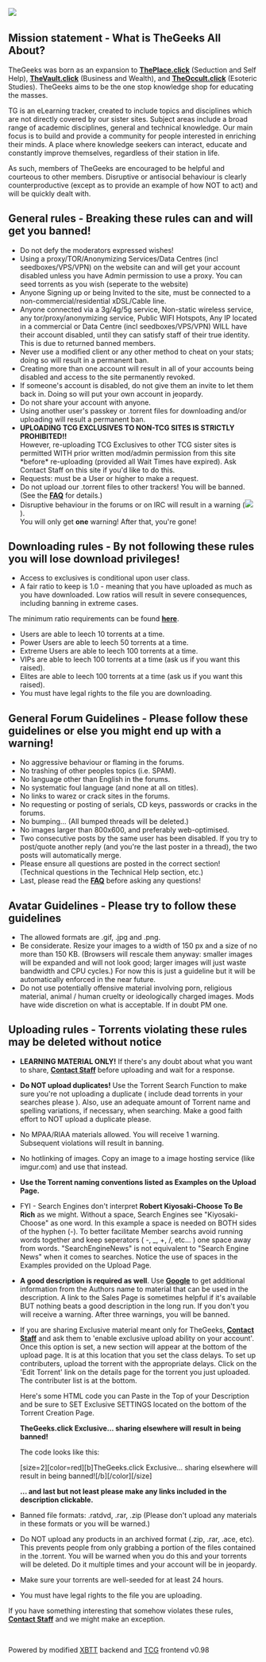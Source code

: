 ![](https://thegeeks.click/pic/large/logo.circuit.jpg)   

Mission statement - What is TheGeeks All About?
-----------------------------------------------

TheGeeks was born as an expansion to [**ThePlace.click**](https://theplace.click/main.php) (Seduction and Self Help), [**TheVault.click**](https://thevault.click/main.php) (Business and Wealth), and [**TheOccult.click**](https://theoccult.click/main.php) (Esoteric Studies). TheGeeks aims to be the one stop knowledge shop for educating the masses.  
  
TG is an eLearning tracker, created to include topics and disciplines which are not directly covered by our sister sites. Subject areas include a broad range of academic disciplines, general and technical knowledge. Our main focus is to build and provide a community for people interested in enriching their minds. A place where knowledge seekers can interact, educate and constantly improve themselves, regardless of their station in life.  
  
As such, members of TheGeeks are encouraged to be helpful and courteous to other members. Disruptive or antisocial behaviour is clearly counterproductive (except as to provide an example of how NOT to act) and will be quickly dealt with.

General rules - Breaking these rules can and will get you banned!
-----------------------------------------------------------------

* Do not defy the moderators expressed wishes!
* Using a proxy/TOR/Anonymizing Services/Data Centres (incl seedboxes/VPS/VPN) on the website can and will get your account disabled unless you have Admin permission to use a proxy. You can seed torrents as you wish (seperate to the website)
* Anyone Signing up or being Invited to the site, must be connected to a non-commercial/residential xDSL/Cable line.
* Anyone connected via a 3g/4g/5g service, Non-static wireless service, any tor/proxy/anonymizing service, Public WIFI Hotspots, Any IP located in a commercial or Data Centre (incl seedboxes/VPS/VPN) WILL have their account disabled, until they can satisfy staff of their true identity. This is due to returned banned members.
* Never use a modified client or any other method to cheat on your stats; doing so will result in a permanent ban.
* Creating more than one account will result in all of your accounts being disabled and access to the site permanently revoked.
* If someone's account is disabled, do not give them an invite to let them back in. Doing so will put your own account in jeopardy.
* Do not share your account with anyone.
* Using another user's passkey or .torrent files for downloading and/or uploading will result a permanent ban.
* **UPLOADING TCG EXCLUSIVES TO NON-TCG SITES IS STRICTLY PROHIBITED!!**  
    However, re-uploading TCG Exclusives to other TCG sister sites is permitted WITH prior written mod/admin permission from this site \*before\* re-uploading (provided all Wait Times have expired). Ask Contact Staff on this site if you'd like to do this.
* Requests: must be a User or higher to make a request.
* Do not upload our .torrent files to other trackers! You will be banned. (See the [**FAQ**](https://thegeeks.click/faq.php#up3) for details.)
* Disruptive behaviour in the forums or on IRC will result in a warning (![](pic/warned.gif) ).  
    You will only get **one** warning! After that, you're gone!

Downloading rules - By not following these rules you will lose download privileges!
-----------------------------------------------------------------------------------

* Access to exclusives is conditional upon user class.
* A fair ratio to keep is 1.0 - meaning that you have uploaded as much as you have downloaded. Low ratios will result in severe consequences, including banning in extreme cases.
  
The minimum ratio requirements can be found [**here**](https://thegeeks.click/ratio.php).  
  
* Users are able to leech 10 torrents at a time.
* Power Users are able to leech 50 torrents at a time.
* Extreme Users are able to leech 100 torrents at a time.
* VIPs are able to leech 100 torrents at a time (ask us if you want this raised).
* Elites are able to leech 100 torrents at a time (ask us if you want this raised).
* You must have legal rights to the file you are downloading.

General Forum Guidelines - Please follow these guidelines or else you might end up with a warning!
--------------------------------------------------------------------------------------------------

* No aggressive behaviour or flaming in the forums.
* No trashing of other peoples topics (i.e. SPAM).
* No language other than English in the forums.
* No systematic foul language (and none at all on titles).
* No links to warez or crack sites in the forums.
* No requesting or posting of serials, CD keys, passwords or cracks in the forums.
* No bumping... (All bumped threads will be deleted.)
* No images larger than 800x600, and preferably web-optimised.
* Two consecutive posts by the same user has been disabled. If you try to post/quote another reply (and you're the last poster in a thread), the two posts will automatically merge.
* Please ensure all questions are posted in the correct section!  
    (Technical questions in the Technical Help section, etc.)
* Last, please read the [**FAQ**](https://thegeeks.click/faq.php) before asking any questions!

Avatar Guidelines - Please try to follow these guidelines
---------------------------------------------------------

* The allowed formats are .gif, .jpg and .png.
* Be considerate. Resize your images to a width of 150 px and a size of no more than 150 KB. (Browsers will rescale them anyway: smaller images will be expanded and will not look good; larger images will just waste bandwidth and CPU cycles.) For now this is just a guideline but it will be automatically enforced in the near future.
* Do not use potentially offensive material involving porn, religious material, animal / human cruelty or ideologically charged images. Mods have wide discretion on what is acceptable. If in doubt PM one.

Uploading rules - Torrents violating these rules may be deleted without notice
------------------------------------------------------------------------------

* **LEARNING MATERIAL ONLY!** If there's any doubt about what you want to share, [**Contact Staff**](https://thegeeks.click/contactstaff.php) before uploading and wait for a response.
* **Do NOT upload duplicates!** Use the Torrent Search Function to make sure you're not uploading a duplicate ( include dead torrents in your searches please ). Also, use an adequate amount of Torrent name and spelling variations, if necessary, when searching. Make a good faith effort to NOT upload a duplicate please.
* No MPAA/RIAA materials allowed. You will receive 1 warning. Subsequent violations will result in banning.
* No hotlinking of images. Copy an image to a image hosting service (like imgur.com) and use that instead.
* **Use the Torrent naming conventions listed as Examples on the Upload Page.**
* FYI - Search Engines don't interpret **Robert Kiyosaki-Choose To Be Rich** as we might. Without a space, Search Engines see "Kiyosaki-Choose" as one word. In this example a space is needed on BOTH sides of the hyphen (-). To better facilitate Member searchs avoid running words together and keep seperators ( -, \_, +, /, etc... ) one space away from words. "SearchEngineNews" is not equivalent to "Search Engine News" when it comes to searches. Notice the use of spaces in the Examples provided on the Upload Page.
* **A good description is required as well**. Use [**Google**](https://thegeeks.click/redir.php?url=http://www.google.com) to get additional information from the Authors name to material that can be used in the description. A link to the Sales Page is sometimes helpful if it's available BUT nothing beats a good description in the long run. If you don't you will receive a warning. After three warnings, you will be banned.
* If you are sharing Exclusive material meant only for TheGeeks, [**Contact Staff**](https://thegeeks.click/contactstaff.php) and ask them to 'enable exclusive upload ability on your account'. Once this option is set, a new section will appear at the bottom of the upload page. It is at this location that you set the class delays. To set up contributers, upload the torrent with the appropriate delays. Click on the 'Edit Torrent' link on the details page for the torrent you just uploaded. The contributer list is at the bottom.  
      
    Here's some HTML code you can Paste in the Top of your Description and be sure to SET Exclusive SETTINGS located on the bottom of the Torrent Creation Page.  
      
    **TheGeeks.click Exclusive... sharing elsewhere will result in being banned!**  
      
    The code looks like this:  
      
    \[size=2\]\[color=red\]\[b\]TheGeeks.click Exclusive... sharing elsewhere will result in being banned!\[/b\]\[/color\]\[/size\]  
      
    **... and last but not least please make any links included in the description clickable.**

* Banned file formats: .ratdvd, .rar, .zip (Please don't upload any materials in these formats or you will be warned.)
* Do NOT upload any products in an archived format (.zip, .rar, .ace, etc). This prevents people from only grabbing a portion of the files contained in the .torrent. You will be warned when you do this and your torrents will be deleted. Do it multiple times and your account will be in jeopardy.
* Make sure your torrents are well-seeded for at least 24 hours.
* You must have legal rights to the file you are uploading.

  

If you have something interesting that somehow violates these rules, [**Contact Staff**](https://thegeeks.click/contactstaff.php) and we might make an exception.

 

Powered by modified [XBTT](http://xbtt.sourceforge.net/) backend and [TCG](https://thegeeks.click/) frontend v0.98